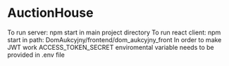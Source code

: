 # AuctionHouse

To run server: npm start in main project directory 
To run react client: npm start in path: DomAukcyjny/frontend/dom_aukcyjny_front
In order to make JWT work ACCESS_TOKEN_SECRET enviromental variable needs to be provided in .env file

